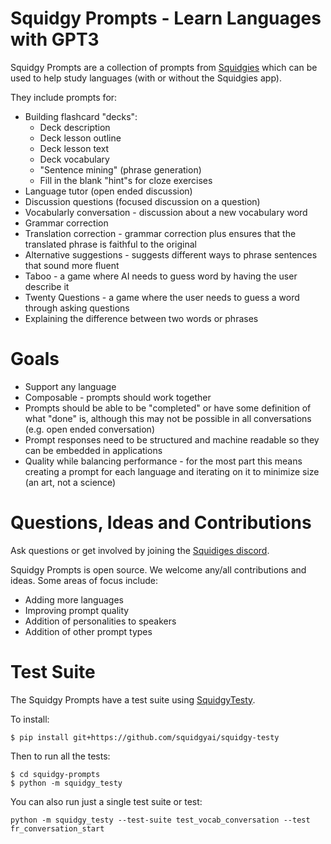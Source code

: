 # Squidgy Prompts - Learn Languages with GPT3
Squidgy Prompts are a collection of prompts from [Squidgies](https://squidgies.app) which can be used
to help study languages (with or without the Squidgies app).

They include prompts for:
* Building flashcard "decks":
    * Deck description
    * Deck lesson outline
    * Deck lesson text
    * Deck vocabulary
    * "Sentence mining" (phrase generation)
    * Fill in the blank "hint"s for cloze exercises
* Language tutor (open ended discussion)
* Discussion questions (focused discussion on a question)
* Vocabularly conversation - discussion about a new vocabulary word
* Grammar correction
* Translation correction - grammar correction plus ensures that the translated phrase is faithful to the original
* Alternative suggestions - suggests different ways to phrase sentences that sound more fluent
* Taboo - a game where AI needs to guess word by having the user describe it
* Twenty Questions - a game where the user needs to guess a word through asking questions
* Explaining the difference between two words or phrases

# Goals

* Support any language
* Composable - prompts should work together
* Prompts should be able to be "completed" or have some definition of what "done" is, although this may not be possible in all conversations (e.g. open ended conversation)
* Prompt responses need to be structured and machine readable so they can be embedded in applications
* Quality while balancing performance - for the most part this means creating a prompt for each language and iterating on it to minimize size (an art, not a science)

# Questions, Ideas and Contributions
Ask questions or get involved by joining the [Squidiges discord](https://discord.gg/A3nSQEQZ6f).

Squidgy Prompts is open source. We welcome any/all contributions and ideas. Some areas of focus include:
* Adding more languages
* Improving prompt quality
* Addition of personalities to speakers
* Addition of other prompt types

# Test Suite

The Squidgy Prompts have a test suite using [SquidgyTesty](https://github.com/squidgyai/squidgy-testy).

To install:
```
$ pip install git+https://github.com/squidgyai/squidgy-testy
```

Then to run all the tests:
```
$ cd squidgy-prompts
$ python -m squidgy_testy
```

You can also run just a single test suite or test:
```
python -m squidgy_testy --test-suite test_vocab_conversation --test fr_conversation_start
```